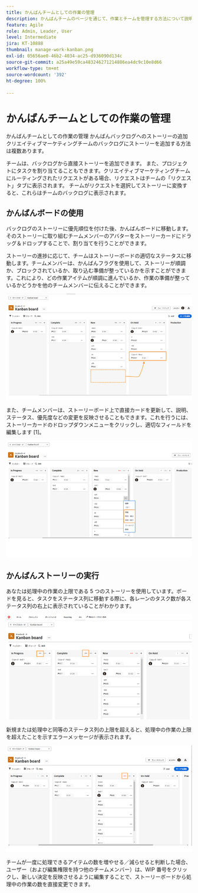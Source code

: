```yaml
---
title: かんばんチームとしての作業の管理
description: かんばんチームのページを通じて、作業とチームを管理する方法について説明します。
feature: Agile
role: Admin, Leader, User
level: Intermediate
jira: KT-10888
thumbnail: manage-work-kanban.png
exl-id: 05656ae0-46b2-4034-ac25-d936090d134c
source-git-commit: a25a49e59ca483246271214886ea4dc9c10e8d66
workflow-type: tm+mt
source-wordcount: '392'
ht-degree: 100%

---
```


# かんばんチームとしての作業の管理

かんばんチームとしての作業の管理
かんばんバックログへのストーリーの追加
クリエイティブマーケティングチームのバックログにストーリーを追加する方法は複数あります。

チームは、バックログから直接ストーリーを追加できます。
また、プロジェクトにタスクを割り当てることもできます。クリエイティブマーケティングチームにルーティングされたリクエストがある場合、リクエストはチームの「リクエスト」タブに表示されます。 チームがリクエストを選択してストーリーに変換すると、これらはチームのバックログに表示されます。


## かんばんボードの使用

バックログのストーリーに優先順位を付けた後、かんばんボードに移動します。そのストーリーに取り組むチームメンバーのアバターをストーリーカードにドラッグ＆ドロップすることで、割り当てを行うことができます。


ストーリーの進捗に応じて、チームはストーリーボードの適切なステータスに移動します。チームメンバーは、かんばんフラグを使用して、ストーリーが順調か、ブロックされているか、取り込む準備が整っているかを示すことができます。これにより、どの作業アイテムが順調に進んでいるか、作業の準備が整っているかどうかを他のチームメンバーに伝えることができます。

![かんばんカード](assets/kanban-01.png)

また、チームメンバーは、ストーリーボード上で直接カードを更新して、説明、ステータス、優先度などの変更を反映させることもできます。これを行うには、ストーリーカードのドロップダウンメニューをクリックし、適切なフィールドを編集します [1]。

![かんばんカードのステータス](assets/kanban-02.png)

## かんばんストーリーの実行

あなたは処理中の作業の上限である 5 つのストーリーを使用しています。ボードを見ると、タスクをステータス列に移動する際に、各レーンのタスク数が各ステータス列の右上に表示されていることがわかります。

![かんばんの WIP 制限](assets/kanban-03.png)

新規または処理中と同等のステータス列の上限を超えると、処理中の作業の上限を超えたことを示すエラーメッセージが表示されます。

![WIP 制限の超過](assets/kanban-04.png)

チームが一度に処理できるアイテムの数を増やせる／減らせると判断した場合、ユーザー（および編集権限を持つ他のチームメンバー）は、WIP 番号をクリックし、新しい決定を反映させるように編集することで、ストーリーボードから処理中の作業の数を直接変更できます。
